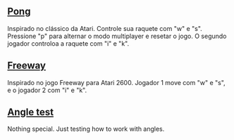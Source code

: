 ## [Pong](./pong/)

Inspirado no clássico da Atari. Controle sua raquete com "w" e "s". Pressione "p" para alternar o modo multiplayer e resetar o jogo. O segundo jogador controloa a raquete com "i" e "k".

## [Freeway](./freeway)

Inspirado no jogo Freeway para Atari 2600. Jogador 1 move com "w" e "s", e o jogador 2 com "i" e "k". 

## [Angle test](./angle-test)

Nothing special. Just testing how to work with angles.
